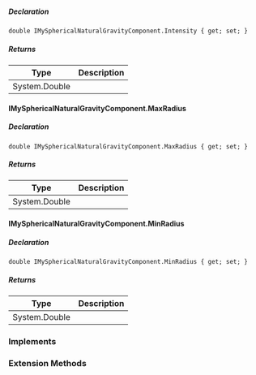 ##### Declaration

```
double IMySphericalNaturalGravityComponent.Intensity { get; set; }
```

##### Returns

| Type | Description |
| --- | --- |
| System.Double |     |

#### IMySphericalNaturalGravityComponent.MaxRadius

##### Declaration

```
double IMySphericalNaturalGravityComponent.MaxRadius { get; set; }
```

##### Returns

| Type | Description |
| --- | --- |
| System.Double |     |

#### IMySphericalNaturalGravityComponent.MinRadius

##### Declaration

```
double IMySphericalNaturalGravityComponent.MinRadius { get; set; }
```

##### Returns

| Type | Description |
| --- | --- |
| System.Double |     |

### Implements

### Extension Methods